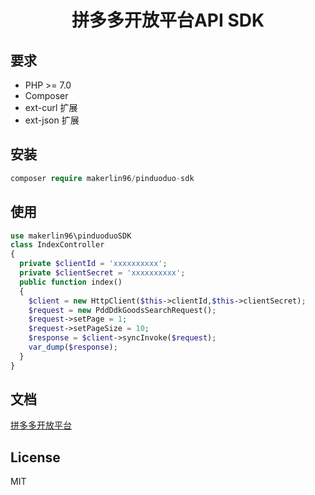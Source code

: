 # <center>拼多多开放平台API SDK</center>

## 要求

- PHP >= 7.0
- Composer
- ext-curl 扩展
- ext-json 扩展

## 安装

```php
composer require makerlin96/pinduoduo-sdk
```

## 使用

```php
use makerlin96\pinduoduoSDK
class IndexController 
{
  private $clientId = 'xxxxxxxxxx';
  private $clientSecret = 'xxxxxxxxxx';
  public function index()
  {
    $client = new HttpClient($this->clientId,$this->clientSecret);
    $request = new PddDdkGoodsSearchRequest();
    $request->setPage = 1;
    $request->setPageSize = 10;
    $response = $client->syncInvoke($request);
    var_dump($response);
  }
}
```

## 文档

[拼多多开放平台](https://open.pinduoduo.com/)

## License

MIT